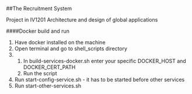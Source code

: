 ##The Recruitment System

Project in IV1201 Architecture and design of global applications

####Docker build and run
1. Have docker installed on the machine
2. Open terminal and go to shell_scripts directory
3. 
    1. In build-services-docker.sh enter your specific DOCKER_HOST and DOCKER_CERT_PATH
    2. Run the script
4. Run start-config-service.sh - it has to be started before other services
5. Run start-other-services.sh